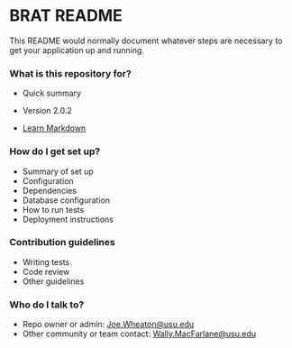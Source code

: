 # BRAT README #

This README would normally document whatever steps are necessary to get your application up and running.

### What is this repository for? ###

* Quick summary

* Version
2.0.2
* [Learn Markdown](https://bitbucket.org/tutorials/markdowndemo)

### How do I get set up? ###

* Summary of set up
* Configuration
* Dependencies
* Database configuration
* How to run tests
* Deployment instructions

### Contribution guidelines ###

* Writing tests
* Code review
* Other guidelines

### Who do I talk to? ###

* Repo owner or admin: Joe.Wheaton@usu.edu
* Other community or team contact: Wally.MacFarlane@usu.edu